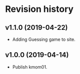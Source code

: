 Revision history
===================


v1.1.0 (2019-04-22)
-------------------

* Adding Guessing game to site.



v1.0.0 (2019-04-14)
-------------------

* Publish kmom01.